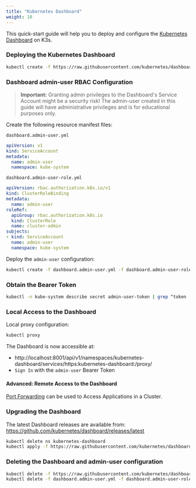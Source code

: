```yaml
---
title: "Kubernetes Dashboard"
weight: 10
---
```


This quick-start guide will help you to deploy and configure the [Kubernetes Dashboard](https://kubernetes.io/docs/tasks/access-application-cluster/web-ui-dashboard/) on K3s.

### Deploying the Kubernetes Dashboard

```bash
kubectl create -f https://raw.githubusercontent.com/kubernetes/dashboard/v2.0.0-rc5/aio/deploy/recommended.yaml
```

### Dashboard admin-user RBAC Configuration

> **Important:** Granting admin privileges to the Dashboard's Service Account might be a security risk! The admin-user created in this guide will have administrative privileges and is for educational purposes only.

Create the following resource manifest files:

`dashboard.admin-user.yml`
```yaml
apiVersion: v1
kind: ServiceAccount
metadata:
  name: admin-user
  namespace: kube-system
```

`dashboard.admin-user-role.yml`
```yaml
apiVersion: rbac.authorization.k8s.io/v1
kind: ClusterRoleBinding
metadata:
  name: admin-user
roleRef:
  apiGroup: rbac.authorization.k8s.io
  kind: ClusterRole
  name: cluster-admin
subjects:
- kind: ServiceAccount
  name: admin-user
  namespace: kube-system
```

Deploy the `admin-user` configuration:

```bash
kubectl create -f dashboard.admin-user.yml -f dashboard.admin-user-role.yml
```

### Obtain the Bearer Token

```bash
kubectl -n kube-system describe secret admin-user-token | grep ^token
```

### Local Access to the Dashboard

Local proxy configuration:

```bash
kubectl proxy
```

The Dashboard is now accessible at:

* http://localhost:8001/api/v1/namespaces/kubernetes-dashboard/services/https:kubernetes-dashboard:/proxy/
* `Sign In` with the `admin-user` Bearer Token

#### Advanced: Remote Access to the Dashboard

[Port Forwarding](https://kubernetes.io/docs/tasks/access-application-cluster/port-forward-access-application-cluster/) can be used to Access Applications in a Cluster.

### Upgrading the Dashboard

The latest Dashboard releases are available from: https://github.com/kubernetes/dashboard/releases/latest

```bash
kubectl delete ns kubernetes-dashboard
kubectl apply -f https://raw.githubusercontent.com/kubernetes/dashboard/[...]
```

### Deleting the Dashboard and admin-user configuration

```bash
kubectl delete -f https://raw.githubusercontent.com/kubernetes/dashboard/v2.0.0-rc5/aio/deploy/recommended.yaml
kubectl delete -f dashboard.admin-user.yml -f dashboard.admin-user-role.yml
```
